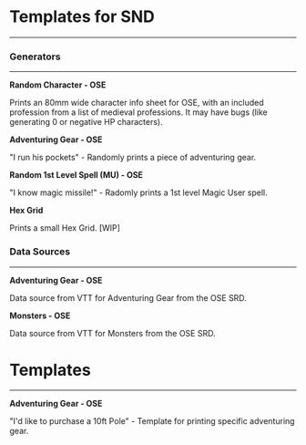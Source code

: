 # **Templates for SND**

---

### Generators 

---

**Random Character - OSE**

Prints an 80mm wide character info sheet for OSE, with an included profession from a list of medieval professions.
It may have bugs (like generating 0 or negative HP characters). 

**Adventuring Gear - OSE**

"I run his pockets" - Randomly prints a piece of adventuring gear.

**Random 1st Level Spell (MU) - OSE**

"I know magic missile!" - Radomly prints a 1st level Magic User spell.

**Hex Grid**

Prints a small Hex Grid. [WIP]

### Data Sources 

---

**Adventuring Gear - OSE**

Data source from VTT for Adventuring Gear from the OSE SRD.

**Monsters - OSE**

Data source from VTT for Monsters from the OSE SRD.

# Templates

---

**Adventuring Gear - OSE**

"I'd like to purchase a 10ft Pole" - Template for printing specific adventuring gear.




